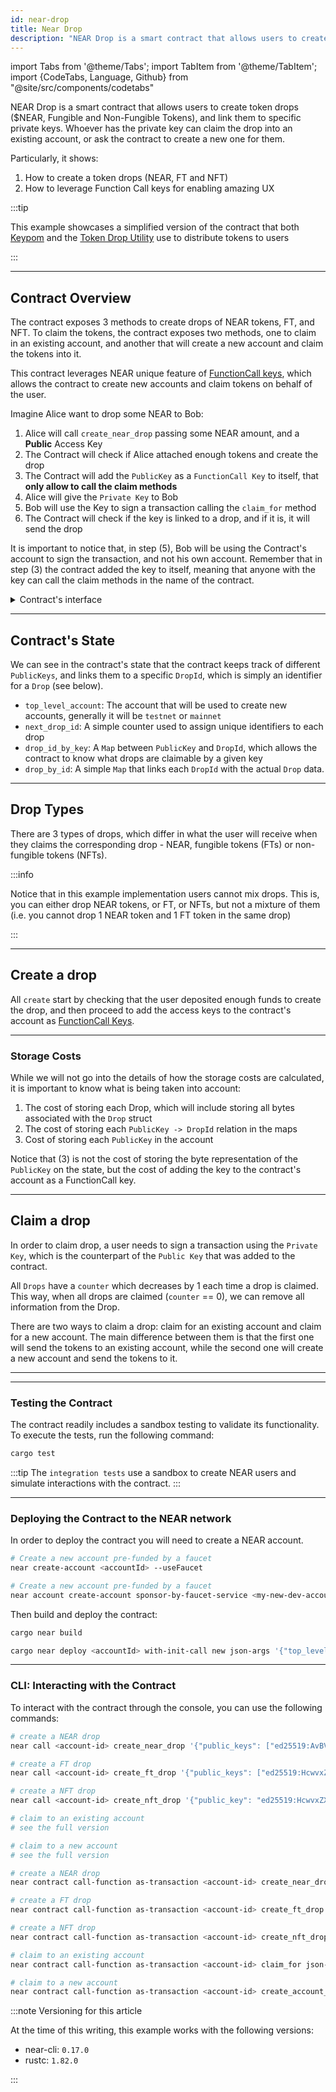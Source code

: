 ```yaml
---
id: near-drop
title: Near Drop
description: "NEAR Drop is a smart contract that allows users to create token drops ($NEAR, Fungible and Non-Fungible Tokens), and link them to specific private keys. Whoever has the private key can claim the drop into an existing account, or ask the contract to create a new one for them."
---
```


import Tabs from '@theme/Tabs';
import TabItem from '@theme/TabItem';
import {CodeTabs, Language, Github} from "@site/src/components/codetabs"

NEAR Drop is a smart contract that allows users to create token drops ($NEAR, Fungible and Non-Fungible Tokens), and link them to specific private keys. Whoever has the private key can claim the drop into an existing account, or ask the contract to create a new one for them.

Particularly, it shows:

1. How to create a token drops (NEAR, FT and NFT)
2. How to leverage Function Call keys for enabling amazing UX

:::tip

This example showcases a simplified version of the contract that both [Keypom](https://keypom.xyz/) and the [Token Drop Utility](https://dev.near.org/tools?tab=linkdrops) use to distribute tokens to users

:::

---

## Contract Overview

The contract exposes 3 methods to create drops of NEAR tokens, FT, and NFT. To claim the tokens, the contract exposes two methods, one to claim in an existing account, and another that will create a new account and claim the tokens into it.

This contract leverages NEAR unique feature of [FunctionCall keys](../../protocol/access-keys.md), which allows the contract to create new accounts and claim tokens on behalf of the user.

Imagine Alice want to drop some NEAR to Bob:

1. Alice will call `create_near_drop` passing some NEAR amount, and a **Public** Access Key
2. The Contract will check if Alice attached enough tokens and create the drop
3. The Contract will add the `PublicKey` as a `FunctionCall Key` to itself, that **only allow to call the claim methods**
4. Alice will give the `Private Key` to Bob
5. Bob will use the Key to sign a transaction calling the `claim_for` method
6. The Contract will check if the key is linked to a drop, and if it is, it will send the drop

It is important to notice that, in step (5), Bob will be using the Contract's account to sign the transaction, and not his own account. Remember that in step (3) the contract added the key to itself, meaning that anyone with the key can call the claim methods in the name of the contract.

<details>

<summary>Contract's interface</summary>

#### `create_near_drop(public_keys, amount_per_drop)`
Creates `#public_keys` drops, each with `amount_per_drop` NEAR tokens on them

#### `create_ft_drop(public_keys, ft_contract, amount_per_drop)`
Creates `#public_keys` drops, each with `amount_per_drop` FT tokens, corresponding to the `ft_contract`

#### `create_nft_drop(public_key, nft_contract)`
Creates a drop with an NFT token, which will come from the `nft_contract`

#### `claim_for(account_id)`
Claims a drop, which will be sent to the existing `account_id`

#### `create_account_and_claim(account_id)`
Creates the `account_id`, and then drops the tokens into it

</details>

---

## Contract's State

We can see in the contract's state that the contract keeps track of different `PublicKeys`, and links them to a specific `DropId`, which is simply an identifier for a `Drop` (see below). 

- `top_level_account`: The account that will be used to create new accounts, generally it will be `testnet` or `mainnet`
- `next_drop_id`: A simple counter used to assign unique identifiers to each drop
- `drop_id_by_key`: A `Map` between `PublicKey` and `DropId`, which allows the contract to know what drops are claimable by a given key
- `drop_by_id`: A simple `Map` that links each `DropId` with the actual `Drop` data.

<Github fname="lib.rs" language="rust"
      url="https://github.com/near-examples/near-drop/blob/main/src/lib.rs"
      start="22" end="29" />

---

## Drop Types

There are 3 types of drops, which differ in what the user will receive when they claims the corresponding drop - NEAR, fungible tokens (FTs) or non-fungible tokens (NFTs).

<Language value="rust" language="rust">
<Github fname="drop_types.rs"
  url="https://github.com/near-examples/near-drop/blob/main/src/drop_types.rs"
  start="8" end="16" />
<Github fname="near_drop.rs"
  url="https://github.com/near-examples/near-drop/blob/main/src/near_drop.rs"
  start="9" end="16" />
<Github fname="ft_drop.rs"
  url="https://github.com/near-examples/near-drop/blob/main/src/ft_drop.rs"
  start="16" end="24" />
<Github fname="nft_drop.rs"
  url="https://github.com/near-examples/near-drop/blob/main/src/nft_drop.rs"
  start="15" end="22" />
</Language>

:::info

Notice that in this example implementation users cannot mix drops. This is, you can either drop NEAR tokens, or FT, or NFTs, but not a mixture of them (i.e. you cannot drop 1 NEAR token and 1 FT token in the same drop)

:::

---

## Create a drop

All `create` start by checking that the user deposited enough funds to create the drop, and then proceed to add the access keys to the contract's account as [FunctionCall Keys](../../protocol/access-keys.md).

<Tabs>

  <TabItem value="NEAR" label="NEAR Drop">
    <Language value="rust" language="rust">
      <Github fname="create_near_drop"
        url="https://github.com/near-examples/near-drop/blob/main/src/lib.rs"
        start="44" end="66" />
      <Github fname="near_drop"
        url="https://github.com/near-examples/near-drop/blob/main/src/near_drop.rs"
        start="63" end="95" />
    </Language>
  </TabItem>
  <TabItem value="FT" label="FT Drop">
    <Language value="rust" language="rust">
      <Github fname="create_ft_drop"
        url="https://github.com/near-examples/near-drop/blob/main/src/lib.rs"
        start="68" end="89" />
      <Github fname="ft_drop"
        url="https://github.com/near-examples/near-drop/blob/main/src/ft_drop.rs"
        start="108" end="142" />
    </Language>
  </TabItem>
  <TabItem value="NFT" label="NFT Drop">
    <Language value="rust" language="rust">
      <Github fname="create_nft_drop"
        url="https://github.com/near-examples/near-drop/blob/main/src/lib.rs"
        start="91" end="103" />
      <Github fname="nft_drop"
        url="https://github.com/near-examples/near-drop/blob/main/src/nft_drop.rs"
        start="80" end="106" />
    </Language>
  </TabItem>
</Tabs>

<hr class="subsection" />

### Storage Costs

While we will not go into the details of how the storage costs are calculated, it is important to know what is being taken into account:

1. The cost of storing each Drop, which will include storing all bytes associated with the `Drop` struct
2. The cost of storing each `PublicKey -> DropId` relation in the maps
3. Cost of storing each `PublicKey` in the account

Notice that (3) is not the cost of storing the byte representation of the `PublicKey` on the state, but the cost of adding the key to the contract's account as a FunctionCall key.

---

## Claim a drop

In order to claim drop, a user needs to sign a transaction using the `Private Key`, which is the counterpart of the `Public Key` that was added to the contract.

All `Drops` have a `counter` which decreases by 1 each time a drop is claimed. This way, when all drops are claimed (`counter` == 0), we can remove all information from the Drop.

There are two ways to claim a drop: claim for an existing account and claim for a new account. The main difference between them is that the first one will send the tokens to an existing account, while the second one will create a new account and send the tokens to it.

<hr class="subsection" />

<Tabs>
  <TabItem value="existing" label="Existing Account">
    <Language value="rust" language="rust">
      <Github fname="claim_for"
        url="https://github.com/near-examples/near-drop/blob/main/src/claim.rs"
        start="11" end="14" />
      <Github fname="internal_claim"
        url="https://github.com/near-examples/near-drop/blob/main/src/claim.rs"
        start="58" end="85" />
    </Language>
  </TabItem>
  <TabItem value="new" label="New Account">
    <Language value="rust" language="rust">
      <Github fname="create_account_and_claim"
        url="https://github.com/near-examples/near-drop/blob/main/src/claim.rs"
        start="16" end="41" />
      <Github fname="resolve_account_create"
        url="https://github.com/near-examples/near-drop/blob/main/src/claim.rs"
        start="43" end="56" />
      <Github fname="internal_claim"
        url="https://github.com/near-examples/near-drop/blob/main/src/claim.rs"
        start="58" end="85" />
    </Language>
  </TabItem>
</Tabs>

---

### Testing the Contract

The contract readily includes a sandbox testing to validate its functionality. To execute the tests, run the following command:

<Tabs groupId="code-tabs">
  <TabItem value="rust" label="🦀 Rust">
  
  ```bash
  cargo test
  ```

  </TabItem>
</Tabs>

:::tip
The `integration tests` use a sandbox to create NEAR users and simulate interactions with the contract.
:::

---

### Deploying the Contract to the NEAR network

In order to deploy the contract you will need to create a NEAR account.

<Tabs groupId="cli-tabs">
  <TabItem value="short" label="Short">

  ```bash
  # Create a new account pre-funded by a faucet
  near create-account <accountId> --useFaucet
  ```
  </TabItem>

  <TabItem value="full" label="Full">

  ```bash
  # Create a new account pre-funded by a faucet
  near account create-account sponsor-by-faucet-service <my-new-dev-account>.testnet autogenerate-new-keypair save-to-keychain network-config testnet create
  ```
  </TabItem>
</Tabs>

Then build and deploy the contract:

```bash
cargo near build

cargo near deploy <accountId> with-init-call new json-args '{"top_level_account": "testnet"}' prepaid-gas '100.0 Tgas' attached-deposit '0 NEAR' network-config testnet sign-with-keychain send
```

---

### CLI: Interacting with the Contract

To interact with the contract through the console, you can use the following commands:

<Tabs groupId="cli-tabs">
  <TabItem value="short" label="Short">
  
  ```bash
  # create a NEAR drop
  near call <account-id> create_near_drop '{"public_keys": ["ed25519:AvBVZDQrg8pCpEDFUpgeLYLRGUW8s5h57NGhb1Tc4H5q", "ed25519:4FMNvbvU4epP3HL9mRRefsJ2tMECvNLfAYDa9h8eUEa4"], "amount_per_drop": "10000000000000000000000"}' --accountId <account-id> --deposit 1 --gas 100000000000000

  # create a FT drop
  near call <account-id> create_ft_drop '{"public_keys": ["ed25519:HcwvxZXSCX341Pe4vo9FLTzoRab9N8MWGZ2isxZjk1b8", "ed25519:5oN7Yk7FKQMKpuP4aroWgNoFfVDLnY3zmRnqYk9fuEvR"], "amount_per_drop": "1", "ft_contract": "<ft-contract-account-id>"}' --accountId <account-id> --gas 100000000000000

  # create a NFT drop
  near call <account-id> create_nft_drop '{"public_key": "ed25519:HcwvxZXSCX341Pe4vo9FLTzoRab9N8MWGZ2isxZjk1b8", "nft_contract": "<nft-contract-account-id>"}' --accountId <account-id> --gas 100000000000000
  
  # claim to an existing account
  # see the full version

  # claim to a new account
  # see the full version
  ```
  </TabItem>

  <TabItem value="full" label="Full">
  
  ```bash
  # create a NEAR drop
  near contract call-function as-transaction <account-id> create_near_drop json-args '{"public_keys": ["ed25519:AvBVZDQrg8pCpEDFUpgeLYLRGUW8s5h57NGhb1Tc4H5q", "ed25519:4FMNvbvU4epP3HL9mRRefsJ2tMECvNLfAYDa9h8eUEa4"], "amount_per_drop": "10000000000000000000000"}' prepaid-gas '100.0 Tgas' attached-deposit '1 NEAR' sign-as <account-id> network-config testnet sign-with-keychain send

  # create a FT drop
  near contract call-function as-transaction <account-id> create_ft_drop json-args '{"public_keys": ["ed25519:HcwvxZXSCX341Pe4vo9FLTzoRab9N8MWGZ2isxZjk1b8", "ed25519:5oN7Yk7FKQMKpuP4aroWgNoFfVDLnY3zmRnqYk9fuEvR"], "amount_per_drop": "1", "ft_contract": "<ft-contract-account-id>"}' prepaid-gas '100.0 Tgas' attached-deposit '0 NEAR' sign-as <account-id> network-config testnet sign-with-keychain send

  # create a NFT drop
  near contract call-function as-transaction <account-id> create_nft_drop json-args '{"public_key": "ed25519:HcwvxZXSCX341Pe4vo9FLTzoRab9N8MWGZ2isxZjk1b8", "nft_contract": "<nft-contract-account-id>"}' prepaid-gas '100.0 Tgas' attached-deposit '0 NEAR' sign-as <account-id> network-config testnet sign-with-keychain send

  # claim to an existing account
  near contract call-function as-transaction <account-id> claim_for json-args '{"account_id": "<claimer-account-id>"}' prepaid-gas '30.0 Tgas' attached-deposit '0 NEAR' sign-as <account-id> network-config testnet sign-with-plaintext-private-key --signer-public-key ed25519:AvBVZDQrg8pCpEDFUpgeLYLRGUW8s5h57NGhb1Tc4H5q --signer-private-key ed25519:3yVFxYtyk7ZKEMshioC3BofK8zu2q6Y5hhMKHcV41p5QchFdQRzHYUugsoLtqV3Lj4zURGYnHqMqt7zhZZ2QhdgB send

  # claim to a new account
  near contract call-function as-transaction <account-id> create_account_and_claim json-args '{"account_id": "<claimer-account-id>"}' prepaid-gas '100.0 Tgas' attached-deposit '0 NEAR' sign-as <account-id> network-config testnet sign-with-plaintext-private-key --signer-public-key ed25519:4FMNvbvU4epP3HL9mRRefsJ2tMECvNLfAYDa9h8eUEa4 --signer-private-key ed25519:2xZcegrZvP52VrhehvApnx4McL85hcSBq1JETJrjuESC6v6TwTcr4VVdzxaCReyMCJvx9V4X1ppv8cFFeQZ6hJzU send
  ```
  </TabItem>
</Tabs>

:::note Versioning for this article

At the time of this writing, this example works with the following versions:

- near-cli: `0.17.0`
- rustc: `1.82.0`

:::